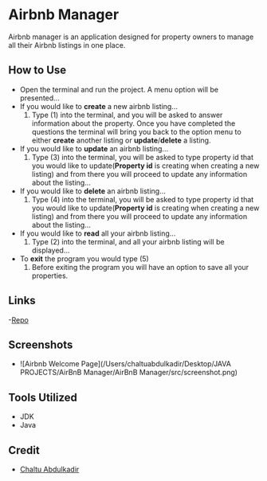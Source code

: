 # Airbnb Manager
Airbnb manager is an application designed for property owners to manage all their Airbnb listings in one place.

## How to Use
- Open the terminal and run the project. A menu option will be presented...
- If you would like to **create** a new airbnb listing...
  1. Type (1) into the terminal, and you will be asked to answer information about the property. Once you have completed the questions the terminal will bring you back to the option menu to either **create** another listing or **update**/**delete** a listing. 
- If you would like to **update** an airbnb listing...
  1. Type (3) into the terminal, you will be asked to type property id that you would like to update(**Property id** is creating when creating a new listing) and from there you will proceed to update any information about the listing...
- If you would like to **delete** an airbnb listing...
  1. Type (4) into the terminal, you will be asked to type property id that you would like to update(**Property id** is creating when creating a new listing) and from there you will proceed to update any information about the listing...
- If you would like to **read** all your airbnb listing...
  1. Type (2) into the terminal, and all your airbnb listing will be displayed...
- To **exit** the program you would type (5)
  1. Before exiting the program you will have an option to save all your properties.

## Links
-[Repo](https://github.com/cmabdulkadir/AirBnB_Manager)

## Screenshots
- ![Airbnb Welcome Page](/Users/chaltuabdulkadir/Desktop/JAVA PROJECTS/AirBnB Manager/AirBnB Manager/src/screenshot.png)

## Tools Utilized
- JDK
- Java

## Credit
- [Chaltu Abdulkadir](https://github.com/cmabdulkadir?tab=repositories)
